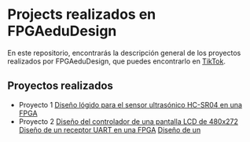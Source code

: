 # Projects realizados en FPGAeduDesign
En este repositorio, encontrarás la descripción general de los proyectos realizados por FPGAeduDesign, que puedes encontrarlo en [TikTok](https://www.tiktok.com/@s4ndro).
## Proyectos realizados
- Proyecto 1
[Diseño lógido para el sensor ultrasónico HC-SR04 en una FPGA](proyecto1)
- Proyecto 2
[Diseño del controlador de una pantalla LCD de 480x272](proyecto2)
[Diseño de un receptor UART en una FPGA](proyecto3)
[Diseño de un](proyecto4)
[](proyecto5)
[](proyecto6)
